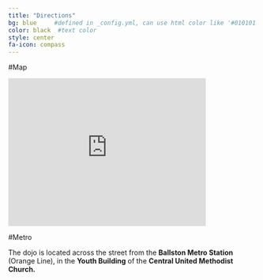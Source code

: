 ```yaml
---
title: "Directions"
bg: blue     #defined in _config.yml, can use html color like '#010101'
color: black  #text color
style: center
fa-icon: compass
---
```




#Map

<iframe src="https://www.google.com/maps/embed?pb=!1m14!1m8!1m3!1d776.4549911238006!2d-77.11092010185241!3d38.88236070343589!3m2!1i1024!2i768!4f13.1!3m3!1m2!1s0x0000000000000000%3A0x5affd7c39d8e35ac!2sCentral+United+Methodist+Church!5e0!3m2!1sen!2sus!4v1424045382229" width="400" height="300" frameborder="0" style="border:0"></iframe>

#Metro

The dojo is located across the street from the **Ballston Metro Station** (Orange Line), in the **Youth Building** of the **Central United Methodist Church.**
